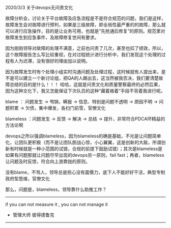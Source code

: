 
2020/3/3
关于devops无问责文化

故障分析会，讨论关于平台故障及应急流程是不是符合规范的问题，我们是这样，故障发生会对故障进行预判，如果是三级故障，即全局性最严重的的故障，那么就可以进行应急操作，目的是让业务可用，也就是“先抢通后修复”的原则。规范里对故障发生到应急事件，及故障修复世间有要求。

因为刚刚领导对故障的处理不满意，之前也问责了几次，甚至也扣了绩效，所以，这个故障报告怎么写比较重视，在对过程统计进行分析中，我们发现这个处理的过程有人为迟滞，没有很好的理由加以说明。

因为故障发生时有个处理小组实时沟通问题及处理过程，这时候就有人提出来，是不是可以建立一个新讨论组，把QA的人踢出去，这当然被我否决，我们要清楚故障总结的目的是什么！！！
哈哈，这就是问责文化和质量警察最终的必然后果，因为这种文化下，我又怎能保证下次队员的这种“藏着掖着”手段不背着我进行呢。

blame ： 问题发生 -> 甩锅，瞒报 -> 信息、特别是问题不透明 -> 原因不明 -> 问题积累 -> 欠债，集中爆发，各扫门前雪，官僚文化

blameless ：问题发生 -> 反馈 -> 解决 -> 总结 -> 提升，非常符合PDCA环精益的方法论啊

devops之所以强调blameless，因为blameless的确是基础，不光是让问题简单化，让团队更积极（而不是让团队胆战心惊，小心翼翼，这是创新的大敌，所谓创新有时候就是一种小范围的试错，合规的前提下鼓励试错）；其次是blameless是如果有问题那就让问题尽早出现的devops另一原则，fail fast；再者，blameless让问题及时反馈，符合向上游靠拢的原则。

没有blame，不骂人，领导总是担心没有震慑力，底下人不能好好干活，典型专制政府型思维，官僚文化


那么，问题是，blameless，领导靠什么助推工作？


---
if you can not measure it , you can not manage it
- 管理大师 彼得德鲁克
---

